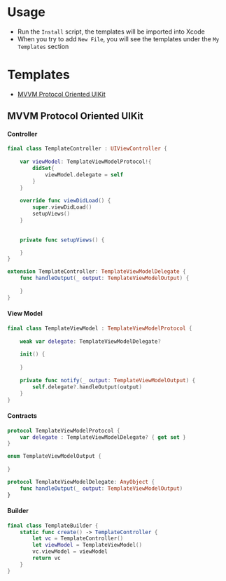# Usage

- Run the `Install` script, the templates will be imported into Xcode
- When you try to add `New File`, you will see the templates under the `My Templates` section

# Templates

- [MVVM Protocol Oriented UIKit](#mvvm-protocol-oriented-uikit)

## MVVM Protocol Oriented UIKit
  
#### Controller
```swift
final class TemplateController : UIViewController {
    
    var viewModel: TemplateViewModelProtocol!{
        didSet{
            viewModel.delegate = self
        }
    }
    
    override func viewDidLoad() {
        super.viewDidLoad()
        setupViews()
    }
    
    
    private func setupViews() {

    }
}

extension TemplateController: TemplateViewModelDelegate {
    func handleOutput(_ output: TemplateViewModelOutput) {
      
    }
}

```
  
#### View Model
```swift
final class TemplateViewModel : TemplateViewModelProtocol {
    
    weak var delegate: TemplateViewModelDelegate?
    
    init() {
        
    }
    
    private func notify(_ output: TemplateViewModelOutput) {
        self.delegate?.handleOutput(output)
    }
}

```

#### Contracts
```swift
protocol TemplateViewModelProtocol {
    var delegate : TemplateViewModelDelegate? { get set }
}

enum TemplateViewModelOutput {
    
}

protocol TemplateViewModelDelegate: AnyObject {
    func handleOutput(_ output: TemplateViewModelOutput)
}
```


#### Builder
```swift
final class TemplateBuilder {
    static func create() -> TemplateController {
        let vc = TemplateController()
        let viewModel = TemplateViewModel()
        vc.viewModel = viewModel
        return vc
    }
}
```
